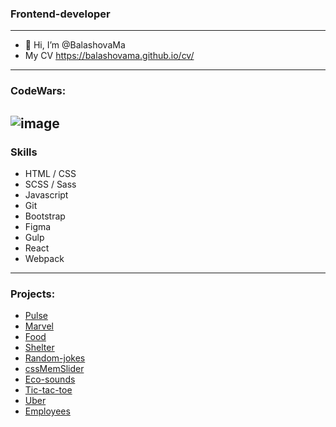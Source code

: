 ### Frontend-developer 
----
* 👋 Hi, I’m @BalashovaMa
* My CV https://balashovama.github.io/cv/
----
### CodeWars:
![image](https://user-images.githubusercontent.com/95683688/189912208-849ca535-8150-4f66-9a01-93a525dbdd0a.png)
----
### Skills
* HTML / CSS
* SCSS / Sass 
* Javascript
* Git
* Bootstrap
* Figma
* Gulp
* React
* Webpack
----
### Projects:
* [Pulse](https://balashovama.github.io/Pulse/dist)
* [Marvel](https://balashovama.github.io/MarvelInformation/)
* [Food](https://63998d51d4946a30c13743c9--dashing-toffee-9f179c.netlify.app/)
* [Shelter](https://rolling-scopes-school.github.io/balashovama-JSFE2022Q1/pages/main/)
* [Random-jokes](https://rolling-scopes-school.github.io/balashovama-JSFEPRESCHOOL/random-jokes/)
* [cssMemSlider](https://balashovama.github.io/cssMemSlider/cssMemSlider/index.html)
* [Eco-sounds](https://balashovama.github.io/eco-sounds/)
* [Tic-tac-toe](https://rolling-scopes-school.github.io/balashovama-JSFEPRESCHOOL/tic-tac-toe/)
* [Uber](https://balashovama.github.io/Uber/src/index.html)
* [Employees](https://employees-v1.herokuapp.com/)
